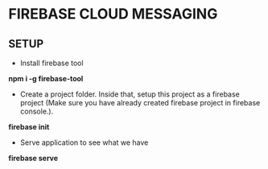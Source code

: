 # FIREBASE CLOUD MESSAGING


## SETUP

- Install firebase tool

**npm i -g firebase-tool**

- Create a project folder. Inside that, setup this project as a firebase project (Make sure you have already created firebase project in firebase console.).

**firebase init**

- Serve application to see what we have

**firebase serve**
